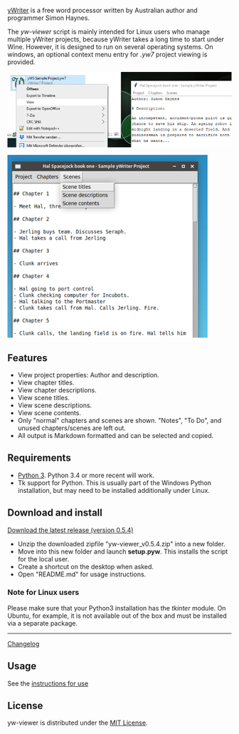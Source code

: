 [yWriter](http://spacejock.com/yWriter7.html) is a free word processor written by Australian author and programmer Simon Haynes. 


The *yw-viewer* script is mainly intended for Linux users who manage multiple yWriter projects, because yWriter takes a long time to start under Wine. However, it is designed to run on several operating systems. On windows, an optional context menu entry for *.yw7* project viewing is provided. 

![Screenshot: Windows example](Screenshots/screen02.png)

![Screenshot: Linux example](Screenshots/screen01.png)

## Features

- View project properties: Author and description.
- View chapter titles.
- View chapter descriptions.
- View scene titles.
- View scene descriptions.
- View scene contents.
- Only "normal" chapters and scenes are shown. "Notes", "To Do", and unused chapters/scenes are left out.
- All output is Markdown formatted and can be selected and copied. 

## Requirements

- [Python 3](https://www.python.org). Python 3.4 or more recent will work.
- Tk support for Python. This is usually part of the Windows Python installation, but may need to be installed additionally under Linux.

## Download and install

[Download the latest release (version 0.5.4)](https://raw.githubusercontent.com/peter88213/yw-viewer/main/dist/yw-viewer_v0.5.4.zip)

- Unzip the downloaded zipfile "yw-viewer_v0.5.4.zip" into a new folder.
- Move into this new folder and launch **setup.pyw**. This installs the script for the local user.
- Create a shortcut on the desktop when asked.
- Open "README.md" for usage instructions.

### Note for Linux users

Please make sure that your Python3 installation has the *tkinter* module. On Ubuntu, for example, it is not available out of the box and must be installed via a separate package. 

------------------------------------------------------------------

[Changelog](changelog)

## Usage

See the [instructions for use](usage)


## License

yw-viewer is distributed under the [MIT License](http://www.opensource.org/licenses/mit-license.php).

